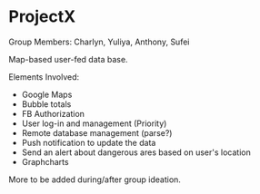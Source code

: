 # ProjectX

Group Members: Charlyn, Yuliya, Anthony, Sufei

Map-based user-fed data base.

Elements Involved:
- Google Maps 
- Bubble totals
- FB Authorization
- User log-in and management (Priority)
- Remote database management (parse?)
- Push notification to update the data
- Send an alert about dangerous ares based on user's location
- Graphcharts
 


More to be added during/after group ideation.
